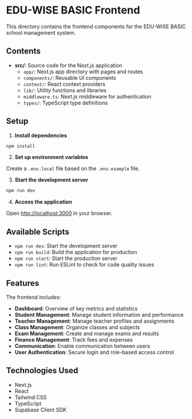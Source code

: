 # EDU-WISE BASIC Frontend

This directory contains the frontend components for the EDU-WISE BASIC school management system.

## Contents

- **src/**: Source code for the Next.js application
  - `app/`: Next.js app directory with pages and routes
  - `components/`: Reusable UI components
  - `context/`: React context providers
  - `lib/`: Utility functions and libraries
  - `middleware.ts`: Next.js middleware for authentication
  - `types/`: TypeScript type definitions

## Setup

1. **Install dependencies**

```bash
npm install
```

2. **Set up environment variables**

Create a `.env.local` file based on the `.env.example` file.

3. **Start the development server**

```bash
npm run dev
```

4. **Access the application**

Open [http://localhost:3000](http://localhost:3000) in your browser.

## Available Scripts

- `npm run dev`: Start the development server
- `npm run build`: Build the application for production
- `npm run start`: Start the production server
- `npm run lint`: Run ESLint to check for code quality issues

## Features

The frontend includes:

- **Dashboard**: Overview of key metrics and statistics
- **Student Management**: Manage student information and performance
- **Teacher Management**: Manage teacher profiles and assignments
- **Class Management**: Organize classes and subjects
- **Exam Management**: Create and manage exams and results
- **Finance Management**: Track fees and expenses
- **Communication**: Enable communication between users
- **User Authentication**: Secure login and role-based access control

## Technologies Used

- Next.js
- React
- Tailwind CSS
- TypeScript
- Supabase Client SDK

